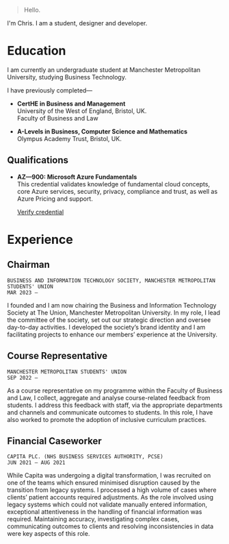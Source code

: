 > Hello.

I'm Chris. I am a student, designer and developer.

# Education

I am currently an undergraduate student at Manchester Metropolitan University, studying Business Technology.

I have previously completed— 

- **CertHE in Business and Management**  
    University of the West of England, Bristol, UK.  
    Faculty of Business and Law

- **A-Levels in Business, Computer Science and Mathematics**  
    Olympus Academy Trust, Bristol, UK.

## Qualifications

- **AZ—900: Microsoft Azure Fundamentals**  
    This credential validates knowledge of fundamental cloud concepts, core Azure services, security, privacy, compliance and trust, as well as Azure Pricing and support.

    [Verify credential](https://www.credly.com/badges/cc8b24ef-5d66-434d-bbea-845aeffaa760/linked_in_profile)


# Experience

## Chairman

`BUSINESS AND INFORMATION TECHNOLOGY SOCIETY, MANCHESTER METROPOLITAN STUDENTS' UNION`  
`MAR 2023 —`

I founded and I am now chairing the Business and Information Technology Society at The Union, Manchester Metropolitan University. In my role, I lead the committee of the society, set out our strategic direction and oversee day-to-day activities. I developed the society’s brand identity and I am facilitating projects to enhance our members’ experience at the University.

## Course Representative

`MANCHESTER METROPOLITAN STUDENTS' UNION`  
`SEP 2022 —`

As a course representative on my programme within the Faculty of Business and Law, I collect, aggregate and analyse course-related feedback from students. I address this feedback with staff, via the appropriate departments and channels and communicate outcomes to students. In this role, I have also worked to promote the adoption of inclusive curriculum practices.

## Financial Caseworker

`CAPITA PLC. (NHS BUSINESS SERVICES AUTHORITY, PCSE)`  
`JUN 2021 — AUG 2021`

While Capita was undergoing a digital transformation, I was recruited on one of the teams which ensured minimised disruption caused by the transition from legacy systems. I processed a high volume of cases where clients’ patient accounts required adjustments. As the role involved using legacy systems which could not validate manually entered information, exceptional attentiveness in the handling of financial information was required. Maintaining accuracy, investigating complex cases, communicating outcomes to clients and resolving inconsistencies in data were key aspects of this role.
